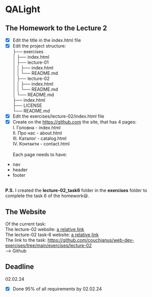 # QALight
## The Homework to the Lecture 2

- [x] Edit the title in the index.html file <br>
- [x] Edit the project structure:<br>
├── exercises<br>
│   ├── index.html <br>
│   ├── lecture-01<br>
│   │   ├── index.html<br>
│   │   └── README.md<br>
│   ├── lecture-02<br>
│   │   ├── index.html<br>
│   │   └── README.md<br>
│   └── README.md<br>
├── index.html<br>
├── LICENSE<br>
└── README.md<br>
- [x] Edit the exercises/lecture-02/index.html file<br>
- [x] Create on the https://github.com the site, that has 4 pages:<br>
I. Головна - index.html<br>
II. Про нас - about.html<br>
III. Каталог - catalog.html<br>
IV. Контакти - contact.html<br><br>
Each page needs to have:
- nav
- header
- footer
<br><br>

**P.S.** I created the <b>lecture-02_task6</b> folder in the <b>exercises</b> folder to complete the task 6 of the homework😃.

## The Website
Of the current task: <br>
The lecture-02 website: [a relative link](./index.html)<br>
The lecture-02 task-6 website: [a relative link](./lecture-02_task-6/index.html)<br>
The link to the task: https://github.com/couchjanus/web-dev-exercises/tree/main/exercises/lecture-02
<br />
--> Github

## Deadline
02.02.24 <br />

- [x] Done 95% of all requirements by 02.02.24